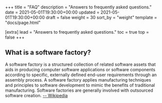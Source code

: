 +++
title = "FAQ"
description = "Answers to frequently asked questions."
date = 2021-05-01T19:30:00+00:00
updated = 2021-05-01T19:30:00+00:00
draft = false
weight = 30
sort_by = "weight"
template = "docs/page.html"

[extra]
lead = "Answers to frequently asked questions."
toc = true
top = false
+++

## What is a software factory?

A software factory is a structured collection of related software assets that
aids in producing computer software applications or software components
according to specific, externally defined end-user requirements through an
assembly process. A software factory applies manufacturing techniques and
principles to software development to mimic the benefits of traditional
manufacturing. Software factories are generally involved with outsourced
software creation. [-- Wikipedia](https://en.wikipedia.org/wiki/Software_factory)

